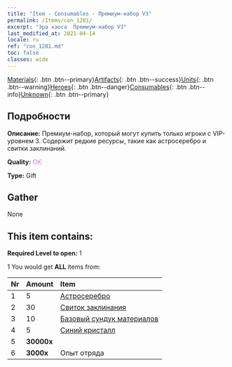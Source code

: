 ```yaml
---
title: "Item - Consumables - Премиум-набор V3"
permalink: /Items/con_1281/
excerpt: "Эра хаоса  Премиум-набор V3"
last_modified_at: 2021-04-14
locale: ru
ref: "con_1281.md"
toc: false
classes: wide
---
```

 [Materials](/ru/Items/){: .btn .btn--primary}[Artifacts](/ru/Items/Artifacts/){: .btn .btn--success}[Units](/ru/Items/Units/){: .btn .btn--warning}[Heroes](/ru/Items/Heroes/){: .btn .btn--danger}[Consumables](/ru/Items/Consumables/){: .btn .btn--info}[Unknown](/ru/Items/Unknown/){: .btn .btn--primary}

## Подробности
 **Описание:** Премиум-набор, который могут купить только игроки с VIP-уровнем 3. Содержит редкие ресурсы, такие как астросеребро и свитки заклинаний.

 **Quality:** <span style="color: #DA70D6">OK</span>

 **Type:** Gift

## Gather

  None

## This item contains:

 **Required Level to open:** 1

 1 You would get **ALL** items  from:

  | Nr | Amount |     Item    |
  |:---|:-------|:------------|
  | 1 | 5 | [Астросеребро](/ru/Items/con_969/) | 
  | 2 | 30 | [Свиток заклинания](/ru/Items/con_694/) | 
  | 3 | 10 | [Базовый сундук материалов](/ru/Items/con_756/) | 
  | 4 | 5 | [Синий кристалл](/ru/Items/con_716/) | 
  | 5 |  **30000x** | <i class="fas fa-coins"/> |  | 
  | 6 |  **3000x** | Опыт отряда |  | 
